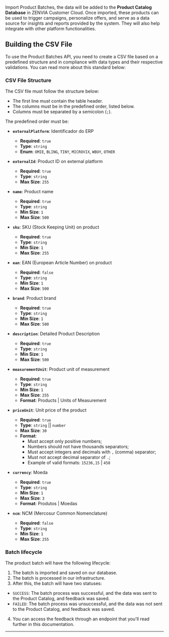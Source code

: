 Import Product Batches, the data will be added to the **Product Catalog Database** in ZENVIA Customer Cloud. Once imported, these products can be used to trigger campaigns, personalize offers, and serve as a data source for insights and reports provided by the system. They will also help integrate with other platform functionalities.


## Building the CSV File


To use the Product Batches API, you need to create a CSV file based on a predefined structure and in compliance with data types and their respective validations. You can read more about this standard below:


### CSV File Structure


The CSV file must follow the structure below:


- The first line must contain the table header.
- The columns must be in the predefined order, listed below.
- Columns must be separated by a semicolon (`;`).


The predefined order must be:


- **`externalPlatform`**: Identificador do ERP
  - **Required**: `true`
  - **Type**: `string`
  - **Enum**: `OMIE`, `BLING`, `TINY`, `MICROVIX`, `WBUY`, `OTHER`

- **`externalId`**: Product ID on external platform
  - **Required**: `true`
  - **Type**: `string`
  - **Max Size**: `255`

- **`name`**: Product name
  - **Required**: `true`
  - **Type**: `string`
  - **Min Size**: `1`
  - **Max Size**: `500`

- **`sku`**: SKU (Stock Keeping Unit) on product
  - **Required**: `true`
  - **Type**: `string`
  - **Min Size**: `1`
  - **Max Size**: `255`

- **`ean`**: EAN (European Article Number) on product
  - **Required**: `false`
  - **Type**: `string`
  - **Min Size**: `1`
  - **Max Size**: `500`

- **`brand`**: Product brand
  - **Required**: `true`
  - **Type**: `string`
  - **Min Size**: `1`
  - **Max Size**: `500`

- **`description`**: Detailed Product Description
  - **Required**: `true`
  - **Type**: `string`
  - **Min Size**: `1`
  - **Max Size**: `500`

- **`measurementUnit`**: Product unit of measurement
  - **Required**: `true`
  - **Type**: `string`
  - **Min Size**: `1`
  - **Max Size**: `255`
  - **Format**: Products | Units of Measurement

- **`priceUnit`**: Unit price of the product
  - **Required**: `true`
  - **Type**: `string` || `number`
  - **Max Size**: `30`
  - **Format**:
    - Must accept only positive numbers;
    - Numbers should not have thousands separators;
    - Must accept integers and decimals with `,` (comma) separator;
    - Must not accept decimal separator of `.`;
    - Example of valid formats: `15236,15` | `458`

- **`currency`**: Moeda
  - **Required**: `true`
  - **Type**: `string`
  - **Min Size**: `1`
  - **Max Size**: `3`
  - **Format**: Produtos | Moedas

- **`ncm`**: NCM (Mercosur Common Nomenclature)
  - **Required**: `false`
  - **Type**: `string`
  - **Min Size**: `1`
  - **Max Size**: `255`


### Batch lifecycle


The product batch will have the following lifecycle:


1. The batch is imported and saved on our database.
2. The batch is processed in our infrastructure.
3. After this, the batch will have two statuses:


- `SUCCESS`: The batch process was successful, and the data was sent to the Product Catalog, and feedback was saved.
- `FAILED`: The batch process was unsuccessful, and the data was not sent to the Product Catalog, and feedback was saved.


4. You can access the feedback through an endpoint that you'll read further in this documentation.

---